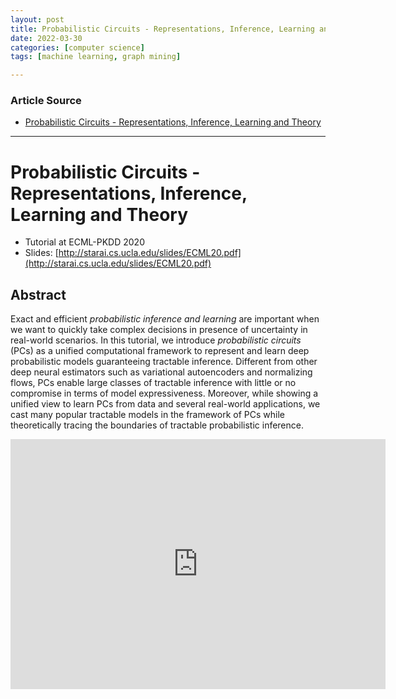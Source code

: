 ```yaml
---
layout: post
title: Probabilistic Circuits - Representations, Inference, Learning and Theory
date: 2022-03-30
categories: [computer science]
tags: [machine learning, graph mining]

---
```


### Article Source

* [Probabilistic Circuits - Representations, Inference, Learning and Theory](https://www.youtube.com/watch?v=2RAG5-L9R70)


---

# Probabilistic Circuits - Representations, Inference, Learning and Theory

* Tutorial at ECML-PKDD 2020
* Slides: [http://starai.cs.ucla.edu/slides/ECML20.pdf](http://starai.cs.ucla.edu/slides/ECML20.pdf)

## Abstract

Exact and efficient *probabilistic inference and learning* are important when we want to quickly take complex decisions in presence of uncertainty in real-world scenarios. In this tutorial, we introduce *probabilistic circuits* (PCs) as a unified computational framework to represent and learn deep probabilistic models guaranteeing tractable inference. Different from other deep neural estimators such as variational autoencoders and normalizing flows, PCs enable large classes of tractable inference with little or no compromise in terms of model expressiveness. Moreover, while showing a unified view to learn PCs from data and several real-world applications, we cast many popular tractable models in the framework of PCs while theoretically tracing the boundaries of tractable probabilistic inference.


<iframe width="600" height="400" src="https://www.youtube.com/embed/2RAG5-L9R70" title="YouTube video player" frameborder="0" allow="accelerometer; autoplay; clipboard-write; encrypted-media; gyroscope; picture-in-picture" allowfullscreen></iframe>


